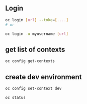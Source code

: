 
## Login
```bash
oc login [url] --toke=[....]
# or

oc login -u myusername [url]
```

## get list of contexts
```bash
oc config get-contexts
```

## create dev environment
```bash
oc config set-context dev
```

```bash
oc status
```

